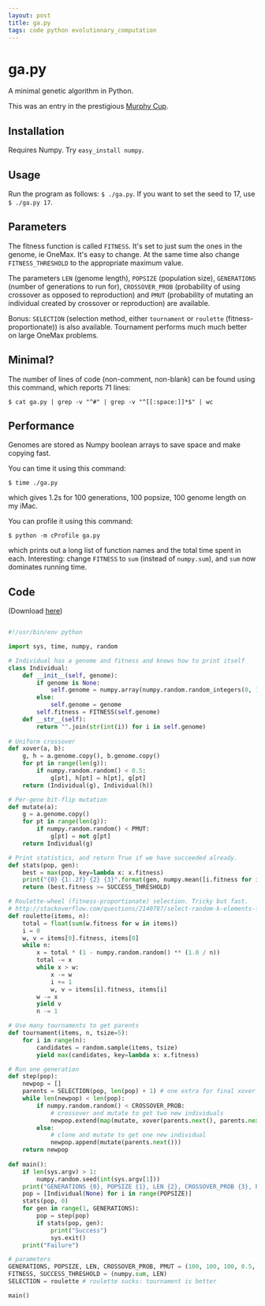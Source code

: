 ```yaml
---
layout: post
title: ga.py
tags: code python evolutionary_computation
---
```


ga.py
=====

A minimal genetic algorithm in Python. 

This was an entry in the prestigious
[Murphy Cup](http://cup.murph.ie/challenge-3-tiny-ga/).


Installation
------------

Requires Numpy. Try `easy_install numpy`.


Usage
-----

Run the program as follows: `$ ./ga.py`. If you want to set the seed
to 17, use `$ ./ga.py 17`.


Parameters
----------

The fitness function is called `FITNESS`. It's set to just sum the
ones in the genome, ie OneMax. It's easy to change. At the same time
also change `FITNESS_THRESHOLD` to the appropriate maximum value.

The parameters `LEN` (genome length), `POPSIZE` (population size),
`GENERATIONS` (number of generations to run for), `CROSSOVER_PROB`
(probability of using crossover as opposed to reproduction) and `PMUT`
(probability of mutating an individual created by crossover or
reproduction) are available. 

Bonus: `SELECTION` (selection method, either `tournament` or
`roulette` (fitness-proportionate)) is also available. Tournament
performs much much better on large OneMax problems.


Minimal?
--------

The number of lines of code (non-comment, non-blank) can be found
using this command, which reports 71 lines:

`$ cat ga.py | grep -v "^#" | grep -v "^[[:space:]]*$" | wc`


Performance
-----------

Genomes are stored as Numpy boolean arrays to save space and make
copying fast.

You can time it using this command:

`$ time ./ga.py`

which gives 1.2s for 100 generations, 100 popsize, 100 genome length
on my iMac.

You can profile it using this command:

`$ python -m cProfile ga.py`

which prints out a long list of function names and the total time
spent in each. Interesting: change `FITNESS` to `sum` (instead of
`numpy.sum`), and `sum` now dominates running time.


Code
----

(Download [here](http://jmmcd.github.com/code/ga.py))

```python

#!/usr/bin/env python

import sys, time, numpy, random

# Individual has a genome and fitness and knows how to print itself
class Individual:
    def __init__(self, genome):
        if genome is None:
            self.genome = numpy.array(numpy.random.random_integers(0, 1, LEN), dtype='bool')
        else:
            self.genome = genome
        self.fitness = FITNESS(self.genome)
    def __str__(self):
        return "".join(str(int(i)) for i in self.genome)
        
# Uniform crossover
def xover(a, b):
    g, h = a.genome.copy(), b.genome.copy()
    for pt in range(len(g)):
        if numpy.random.random() < 0.5:
            g[pt], h[pt] = h[pt], g[pt]
    return (Individual(g), Individual(h))

# Per-gene bit-flip mutation
def mutate(a):
    g = a.genome.copy()
    for pt in range(len(g)):
        if numpy.random.random() < PMUT:
            g[pt] = not g[pt]
    return Individual(g)

# Print statistics, and return True if we have succeeded already.
def stats(pop, gen):
    best = max(pop, key=lambda x: x.fitness)
    print("{0} {1:.2f} {2} {3}".format(gen, numpy.mean([i.fitness for i in pop]), best.fitness, str(best)))
    return (best.fitness >= SUCCESS_THRESHOLD)

# Roulette-wheel (fitness-proportionate) selection. Tricky but fast.
# http://stackoverflow.com/questions/2140787/select-random-k-elements-from-a-list-whose-elements-have-weights
def roulette(items, n):
    total = float(sum(w.fitness for w in items))
    i = 0
    w, v = items[0].fitness, items[0]
    while n:
        x = total * (1 - numpy.random.random() ** (1.0 / n))
        total -= x
        while x > w:
            x -= w
            i += 1
            w, v = items[i].fitness, items[i]
        w -= x
        yield v
        n -= 1

# Use many tournaments to get parents
def tournament(items, n, tsize=5):
    for i in range(n):
        candidates = random.sample(items, tsize)
        yield max(candidates, key=lambda x: x.fitness)

# Run one generation
def step(pop):
    newpop = []
    parents = SELECTION(pop, len(pop) + 1) # one extra for final xover    
    while len(newpop) < len(pop):
        if numpy.random.random() < CROSSOVER_PROB:
            # crossover and mutate to get two new individuals
            newpop.extend(map(mutate, xover(parents.next(), parents.next())))
        else:
            # clone and mutate to get one new individual
            newpop.append(mutate(parents.next()))
    return newpop
    
def main():
    if len(sys.argv) > 1:
        numpy.random.seed(int(sys.argv[1]))
    print("GENERATIONS {0}, POPSIZE {1}, LEN {2}, CROSSOVER_PROB {3}, PMUT {4}".format(GENERATIONS, POPSIZE, LEN, CROSSOVER_PROB, PMUT))
    pop = [Individual(None) for i in range(POPSIZE)]
    stats(pop, 0)
    for gen in range(1, GENERATIONS):
        pop = step(pop)
        if stats(pop, gen):
            print("Success")
            sys.exit()
    print("Failure")

# parameters
GENERATIONS, POPSIZE, LEN, CROSSOVER_PROB, PMUT = (100, 100, 100, 0.5, 0.1)
FITNESS, SUCCESS_THRESHOLD = (numpy.sum, LEN)
SELECTION = roulette # roulette sucks: tournament is better

main()
```
